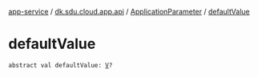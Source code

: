 [app-service](../../index.md) / [dk.sdu.cloud.app.api](../index.md) / [ApplicationParameter](index.md) / [defaultValue](./default-value.md)

# defaultValue

`abstract val defaultValue: `[`V`](index.md#V)`?`